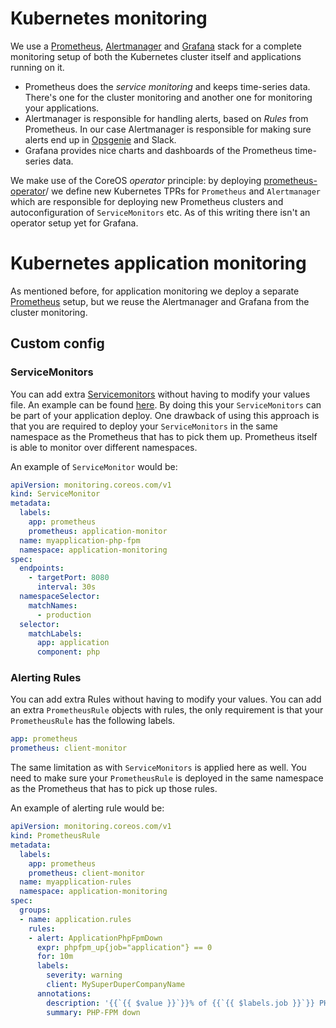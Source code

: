 # Kubernetes monitoring

We use a [Prometheus](https://prometheus.io/), [Alertmanager](https://prometheus.io/docs/alerting/alertmanager/) and [Grafana](https://grafana.com/) stack for a complete monitoring setup of both the Kubernetes cluster itself and applications running on it.

- Prometheus does the _service monitoring_ and keeps time-series data. There's one for the cluster monitoring and another one for monitoring your applications.
- Alertmanager is responsible for handling alerts, based on _Rules_ from Prometheus. In our case Alertmanager is responsible for making sure alerts end up in [Opsgenie](https://www.opsgenie.com/) and Slack.
- Grafana provides nice charts and dashboards of the Prometheus time-series data.

We make use of the CoreOS _operator_ principle: by deploying [prometheus-operator](https://github.com/coreos/prometheus-operator)/ we define new Kubernetes TPRs for `Prometheus` and `Alertmanager` which are responsible for deploying new Prometheus clusters and autoconfiguration of `ServiceMonitors` etc. As of this writing there isn't an operator setup yet for Grafana.

# Kubernetes application monitoring

As mentioned before, for application monitoring we deploy a separate [Prometheus](https://prometheus.io/) setup, but we reuse the Alertmanager and Grafana from the cluster monitoring.

## Custom config

### ServiceMonitors

You can add extra [Servicemonitors](https://github.com/coreos/prometheus-operator/blob/master/Documentation/api.md#servicemonitor) without having to modify your values file. An example can be found [here](https://github.com/coreos/prometheus-operator/blob/master/example/user-guides/getting-started/example-app-service-monitor.yaml). By doing this your `ServiceMonitors` can be part of your application deploy. One drawback of using this approach is that you are required to deploy your `ServiceMonitors` in the same namespace as the Prometheus that has to pick them up.
Prometheus itself is able to monitor over different namespaces.

An example of `ServiceMonitor` would be:

```yaml
apiVersion: monitoring.coreos.com/v1
kind: ServiceMonitor
metadata:
  labels:
    app: prometheus
    prometheus: application-monitor
  name: myapplication-php-fpm
  namespace: application-monitoring
spec:
  endpoints:
    - targetPort: 8080
      interval: 30s
  namespaceSelector:
    matchNames:
      - production
  selector:
    matchLabels:
      app: application
      component: php
```

### Alerting Rules

You can add extra Rules without having to modify your values. You can add an extra `PrometheusRule` objects with rules, the only requirement is that your `PrometheusRule` has the following labels.

```yaml
app: prometheus
prometheus: client-monitor
```

The same limitation as with `ServiceMonitors` is applied here as well. You need to make sure your `PrometheusRule` is deployed in the same namespace as the Prometheus that has to pick up those rules.

An example of alerting rule would be:

```yaml
apiVersion: monitoring.coreos.com/v1
kind: PrometheusRule
metadata:
  labels:
    app: prometheus
    prometheus: client-monitor
  name: myapplication-rules
  namespace: application-monitoring
spec:
  groups:
  - name: application.rules
    rules:
    - alert: ApplicationPhpFpmDown
      expr: phpfpm_up{job="application"} == 0
      for: 10m
      labels:
        severity: warning
        client: MySuperDuperCompanyName
      annotations:
        description: '{{`{{ $value }}`}}% of {{`{{ $labels.job }}`}} PHP-FPM are down.'
        summary: PHP-FPM down
```
